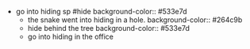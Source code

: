 - go into hiding sp #hide
  background-color:: #533e7d
	- the snake went into hiding in a hole.
	  background-color:: #264c9b
	- hide behind the tree
	  background-color:: #533e7d
	- go into hiding in the office